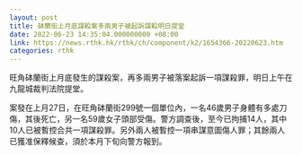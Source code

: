 ```yaml
---
layout: post
title: 砵蘭街上月底謀殺案多兩男子被起訴謀殺明日提堂
date: 2022-06-23 14:35:04.000000000 +08:00
link: https://news.rthk.hk/rthk/ch/component/k2/1654366-20220623.htm
categories: rthk
---
```


旺角砵蘭街上月底發生的謀殺案，再多兩男子被落案起訴一項謀殺罪，明日上午在九龍城裁判法院提堂。

案發在上月27日，在旺角砵蘭街299號一個單位內，一名46歲男子身體有多處刀傷，其後死亡，另一名59歲女子頭部受傷。警方調查後，至今已拘捕14人，其中10人已被暫控合共一項謀殺罪。另外兩人被暫控一項串謀意圖傷人罪；其餘兩人已獲准保釋候查，須於本月下旬向警方報到。
